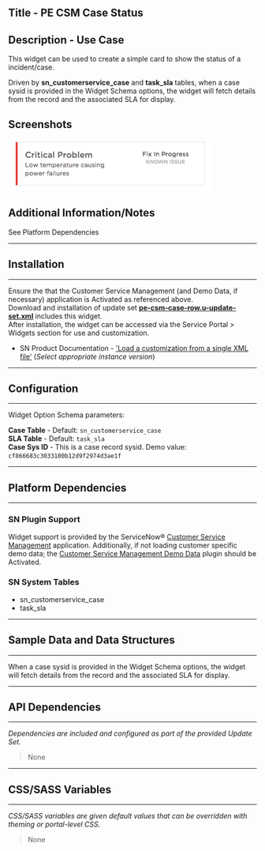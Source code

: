 ## Title - PE CSM Case Status

## Description - Use Case

This widget can be used to create a simple card to show the status of a incident/case.

Driven by **sn_customerservice_case** and **task_sla** tables, when a case sysid is provided in the Widget Schema options, the widget will fetch details from the record and the associated SLA for display.

## Screenshots
![alt text](../images/pe-csm-case-status.png "PE CSM Case status")

## Additional Information/Notes 
See Platform Dependencies

---
## Installation
---
Ensure the that the Customer Service Management (and Demo Data, if necessary) application is Activated as referenced above.  
Download and installation of update set **[pe-csm-case-row.u-update-set.xml](pe-csm-case-row.u-update-set.xml)** includes this widget.
<br/>After installation, the widget can be accessed via the Service Portal > Widgets section for use and customization.
* SN Product Documentation - ['Load a customization from a single XML file'](https://docs.servicenow.com/search?q=Load+a+customization+from+a+single+XML+file)   (<i>Select appropriate instance version</i>)
---
## Configuration
---
Widget Option Schema parameters:

**Case Table** - Default: `sn_customerservice_case`<br/>
**SLA Table** - Default: `task_sla`<br/>
**Case Sys ID** -  This is a case record sysid. Demo value: `cf866683c3033100b12d9f2974d3ae1f`<br/>

---
## Platform Dependencies
---
### SN Plugin Support
Widget support is provided by the ServiceNow® [Customer Service Management](https://docs.servicenow.com/bundle/istanbul-service-management-for-the-enterprise/page/product/customer-service-management/concept/c_CustomerServiceManagement.html ) application.  Additionally, if not loading customer specific demo data; the [Customer Service Management Demo Data](https://docs.servicenow.com/bundle/istanbul-service-management-for-the-enterprise/page/product/customer-service-management/reference/r_CustServMgmtAddtlPluginsTable.html#r_additionaltableplugins) plugin should be Activated.

### SN System Tables

* sn_customerservice_case
* task_sla

---
## Sample Data and Data Structures
---
When a case sysid is provided in the Widget Schema options, the widget will fetch details from the record and the associated SLA for display.

---
## API Dependencies
---
<i>Dependencies are included and configured as part of the provided Update Set.</i>
> None
---
## CSS/SASS Variables
---
_CSS/SASS variables are given default values that can be overridden with theming or portal-level CSS._
> None